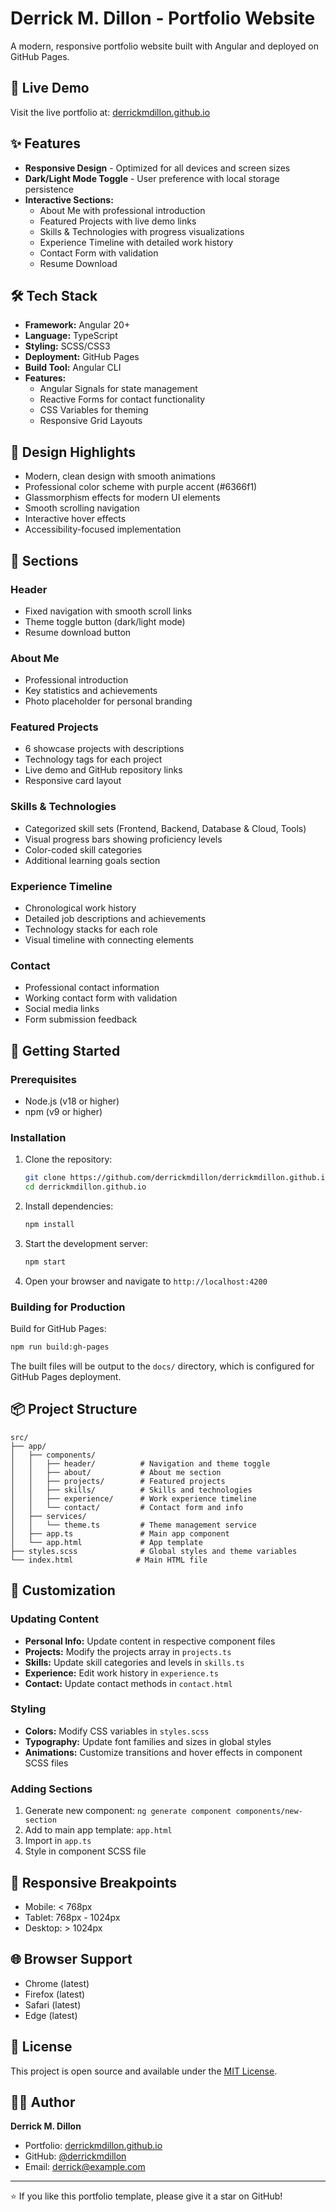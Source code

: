 # Derrick M. Dillon - Portfolio Website

A modern, responsive portfolio website built with Angular and deployed on GitHub Pages.

## 🚀 Live Demo

Visit the live portfolio at: [derrickmdillon.github.io](https://derrickmdillon.github.io)

## ✨ Features

- **Responsive Design** - Optimized for all devices and screen sizes
- **Dark/Light Mode Toggle** - User preference with local storage persistence
- **Interactive Sections:**
  - About Me with professional introduction
  - Featured Projects with live demo links
  - Skills & Technologies with progress visualizations
  - Experience Timeline with detailed work history
  - Contact Form with validation
  - Resume Download

## 🛠️ Tech Stack

- **Framework:** Angular 20+
- **Language:** TypeScript
- **Styling:** SCSS/CSS3
- **Deployment:** GitHub Pages
- **Build Tool:** Angular CLI
- **Features:** 
  - Angular Signals for state management
  - Reactive Forms for contact functionality
  - CSS Variables for theming
  - Responsive Grid Layouts

## 🎨 Design Highlights

- Modern, clean design with smooth animations
- Professional color scheme with purple accent (#6366f1)
- Glassmorphism effects for modern UI elements
- Smooth scrolling navigation
- Interactive hover effects
- Accessibility-focused implementation

## 📱 Sections

### Header
- Fixed navigation with smooth scroll links
- Theme toggle button (dark/light mode)
- Resume download button

### About Me
- Professional introduction
- Key statistics and achievements
- Photo placeholder for personal branding

### Featured Projects
- 6 showcase projects with descriptions
- Technology tags for each project
- Live demo and GitHub repository links
- Responsive card layout

### Skills & Technologies
- Categorized skill sets (Frontend, Backend, Database & Cloud, Tools)
- Visual progress bars showing proficiency levels
- Color-coded skill categories
- Additional learning goals section

### Experience Timeline
- Chronological work history
- Detailed job descriptions and achievements
- Technology stacks for each role
- Visual timeline with connecting elements

### Contact
- Professional contact information
- Working contact form with validation
- Social media links
- Form submission feedback

## 🚀 Getting Started

### Prerequisites
- Node.js (v18 or higher)
- npm (v9 or higher)

### Installation

1. Clone the repository:
   ```bash
   git clone https://github.com/derrickmdillon/derrickmdillon.github.io.git
   cd derrickmdillon.github.io
   ```

2. Install dependencies:
   ```bash
   npm install
   ```

3. Start the development server:
   ```bash
   npm start
   ```

4. Open your browser and navigate to `http://localhost:4200`

### Building for Production

Build for GitHub Pages:
```bash
npm run build:gh-pages
```

The built files will be output to the `docs/` directory, which is configured for GitHub Pages deployment.

## 📦 Project Structure

```
src/
├── app/
│   ├── components/
│   │   ├── header/          # Navigation and theme toggle
│   │   ├── about/           # About me section
│   │   ├── projects/        # Featured projects
│   │   ├── skills/          # Skills and technologies
│   │   ├── experience/      # Work experience timeline
│   │   └── contact/         # Contact form and info
│   ├── services/
│   │   └── theme.ts         # Theme management service
│   ├── app.ts               # Main app component
│   └── app.html             # App template
├── styles.scss              # Global styles and theme variables
└── index.html              # Main HTML file
```

## 🎨 Customization

### Updating Content
- **Personal Info:** Update content in respective component files
- **Projects:** Modify the projects array in `projects.ts`
- **Skills:** Update skill categories and levels in `skills.ts`
- **Experience:** Edit work history in `experience.ts`
- **Contact:** Update contact methods in `contact.html`

### Styling
- **Colors:** Modify CSS variables in `styles.scss`
- **Typography:** Update font families and sizes in global styles
- **Animations:** Customize transitions and hover effects in component SCSS files

### Adding Sections
1. Generate new component: `ng generate component components/new-section`
2. Add to main app template: `app.html`
3. Import in `app.ts`
4. Style in component SCSS file

## 📱 Responsive Breakpoints

- Mobile: < 768px
- Tablet: 768px - 1024px
- Desktop: > 1024px

## 🌐 Browser Support

- Chrome (latest)
- Firefox (latest)
- Safari (latest)
- Edge (latest)

## 📄 License

This project is open source and available under the [MIT License](LICENSE).

## 👨‍💻 Author

**Derrick M. Dillon**
- Portfolio: [derrickmdillon.github.io](https://derrickmdillon.github.io)
- GitHub: [@derrickmdillon](https://github.com/derrickmdillon)
- Email: derrick@example.com

---

⭐ If you like this portfolio template, please give it a star on GitHub!
